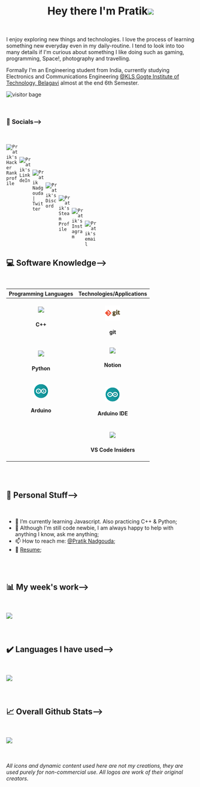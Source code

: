 <h1 align="center"> Hey there I'm Pratik<img src="https://media.giphy.com/media/hvRJCLFzcasrR4ia7z/giphy.gif" width="35px"> </h1>
<br />

I enjoy exploring new things and technologies. I love the process of learning something new everyday even in my daily-routine. I tend to look into too many details if I'm curious about something I like doing such as gaming, programming, Space!, photography and travelling.

Formally I'm an Engineering student from India, currently studying Electronics and Communications Engineering [@KLS Gogte Institute of Technology, Belagavi](https://git.edu/) almost at the end 6th Semester.

![visitor bage](https://visitor-badge.glitch.me/badge?page_id=carbonautics.PratikNadgouda)

<br />

### 🙋 **Socials-->**
<br/>
<code href="https://www.hackerrank.com/carbonautics/">
  <img align="left" alt="Pratik's Hacker Rank profile" width="35px" src="https://cdn.jsdelivr.net/npm/simple-icons@v3/icons/hackerrank.svg" />
</code>
<code href="https://www.linkedin.com/in/pratiknadgouda/">
  <img align="left" alt="Pratik's LinkdeIn" width="35px" src="https://raw.githubusercontent.com/gauravghongde/social-icons/master/SVG/Color/LinkedIN.svg" />
</code>
<code href="https://twitter.com/Carbonautix">
  <img align="left" alt="Pratik Nadgouda | Twitter" width="35px" src="https://raw.githubusercontent.com/gauravghongde/social-icons/master/SVG/Color/Twitter.svg" />
</code>
<code href="https://discord.gg/x9PuXu5">
  <img align="left" alt="Pratik's Discord" width="35px" src="https://raw.githubusercontent.com/gauravghongde/social-icons/master/SVG/Color/Discord.svg" />
</code>
<code href="https://steamcommunity.com/id/carbonautics/">
  <img align="left" alt="Pratik's Steam Profile" width="35px" src="https://raw.githubusercontent.com/gauravghongde/social-icons/master/SVG/Color/Steam.svg" />
</code>
<code href="https://www.instagram.com/carbonautix/">
  <img align="left" alt="Pratik's Instagram" width="35px" src="https://raw.githubusercontent.com/gauravghongde/social-icons/master/SVG/Color/Instagram.svg" />
</code>
<code href="carbonautics@gmail.com">
  <img align="left" alt="Pratik's email" width="35px" src="https://raw.githubusercontent.com/gauravghongde/social-icons/master/SVG/Color/Gmail.svg" />
</code>

<br/>
<br/>
<br/>


<h2> <b> 💻 Software Knowledge--> </b></h2>

<br />

|Programming Languages | Technologies/Applications |
| :------------------: | :-----------------------: |
| <code><img height="55" src="https://raw.githubusercontent.com/yurijserrano/Github-Profile-Readme-Logos/master/programming%20languages/c%2B%2B.svg"></code> <h4>C++</h4> | <code>  <img height="40" src="https://raw.githubusercontent.com/github/explore/80688e429a7d4ef2fca1e82350fe8e3517d3494d/topics/git/git.png"></code><h4>git</h4> |
| <code> <img height="45" src=https://raw.githubusercontent.com/yurijserrano/Github-Profile-Readme-Logos/master/programming%20languages/python.svg></code><h4>Python</h4> | <code><img height="45" src="https://raw.githubusercontent.com/gauravghongde/social-icons/master/SVG/Color/Notion.svg"></code><h4>Notion</h4> |
| <code><img height="40" src="https://raw.githubusercontent.com/github/explore/80688e429a7d4ef2fca1e82350fe8e3517d3494d/topics/arduino/arduino.png"></code><h4>Arduino</h4> | <code>  <img height="40" src="https://raw.githubusercontent.com/github/explore/80688e429a7d4ef2fca1e82350fe8e3517d3494d/topics/arduino/arduino.png"></code><h4>Arduino IDE</h4> |
| |  <code> <img height="45" src="https://upload.wikimedia.org/wikipedia/commons/4/4b/Visual_Studio_Code_Insiders_1.36_icon.svg"></code><h4>VS Code Insiders</h4>|

<br />
<br />


<h2> <b> 📌 Personal Stuff--> </b></h2>
<br/>

- 🌱 I’m currently learning Javascript. Also practicing C++ & Python;
- 💬 Although I'm still code newbie, I am always happy to help with anything I know, ask me anything;
- 📫 How to reach me: [@Pratik Nadgouda](https://twitter.com/Carbonautix);
- 📑 [Resume](https://drive.google.com/file/d/1acGD3B7PDNvI0FA7PyU9KFK6dTysjFSv/view?usp=sharing);

<br />
<br />


<h2> <b> 📊 My week's work--> </b></h2>
<br/>

<p>
  <img src="https://github-readme-stats.vercel.app/api/wakatime?username=carbonautics&theme=onedark" />

<br/>
<br/>
<br/>

<h2> <b> ✔️ Languages I have used--></b></h2>
<br/>

<p>
  <img src="https://github-readme-stats.vercel.app/api/top-langs/?username=carbonautics&layout=compact&exclude_repo=Insurgency-server,dotfiles,FA-ins-web&theme=onedark" />
<br/>
<br/>
<br/>

<h2> <b> 📈 Overall Github Stats--></b></h2>
<br/>

<p>
  <img src="https://github-readme-stats.vercel.app/api?username=carbonautics&show_icons=true&theme=onedark" />

<br/>
<br/>
<br/>

_All icons and dynamic content used here are not my creations, they are used purely for non-commercial use. All logos are work of their original creators._
